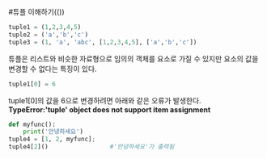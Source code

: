 #튜플 이해하기(())

```python
tuple1 = (1,2,3,4,5)
tuple2 = ('a','b','c')
tuple3 = (1, 'a', 'abc', [1,2,3,4,5], ['a','b','c'])
```
튜플은 리스트와 비슷한 자료형으로 임의의 객체를 요소로 가질 수 있지만 요소의 값을 변경할 수 없다는 특징이 있다.
```python
tuple1[0] = 6
```
tuple1[0]의 값을 6으로 변경하려면 아래와 같은 오류가 발생한다.<br>
**TypeError:'tuple' object does not support item assignment**

```python
def myfunc():
    print('안녕하세요')
tuple4 = [1, 2, myfunc];
tuple4[2]()                 #'안녕하세요'가 출력됨
```